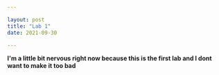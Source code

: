 ```yaml
---

layout: post
title: "Lab 1"
date: 2021-09-30

---
```


**I'm a little bit nervous right now because this is the first lab and I dont want to make it too bad**

